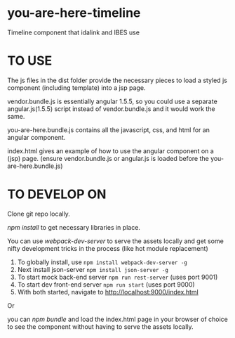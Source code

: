 # you-are-here-timeline
Timeline component that idalink and IBES use

# TO USE
The js files in the dist folder provide the necessary pieces to load a styled js component (including template) into a jsp page.

vendor.bundle.js is essentially angular 1.5.5, so you could use a separate angular.js(1.5.5) script instead of vendor.bundle.js and it would work the same.

you-are-here.bundle.js contains all the javascript, css, and html for an angular component.

index.html gives an example of how to use the angular component on a (jsp) page. (ensure vendor.bundle.js or angular.js is loaded before the you-are-here.bundle.js)

# TO DEVELOP ON
Clone git repo locally.

*npm install* to get necessary libraries in place.

You can use *webpack-dev-server* to serve the assets locally and get some nifty development tricks in the process (like hot module replacement)

1. To globally install, use `npm install webpack-dev-server -g `
1. Next install json-server `npm install json-server -g `
1. To start mock back-end server `npm run rest-server` (uses port 9001)
1. To start dev front-end server `npm run start` (uses port 9000)
1. With both started, navigate to <http://localhost:9000/index.html>

Or

you can *npm bundle* and load the index.html page in your browser of choice to see the component without having to serve the assets locally.
